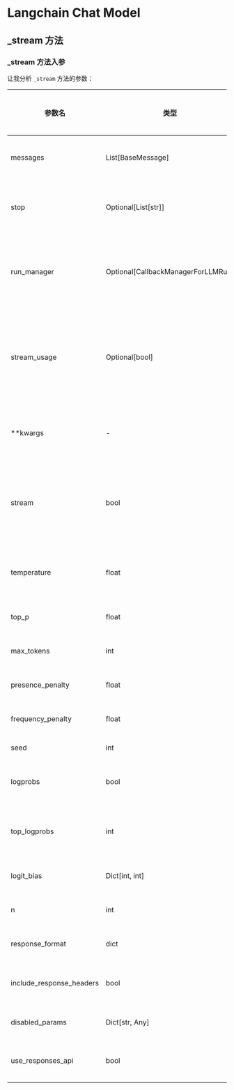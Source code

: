# Langchain Chat Model

## _stream 方法

### _stream 方法入参

让我分析 `_stream` 方法的参数：

| 参数名 | 类型 | 是否可选 | 描述 |
|--------|------|----------|------|
| messages | List[BaseMessage] | 必选 | 要发送的消息列表 |
| stop | Optional[List[str]] | 可选 | 停止生成的标记列表 |
| run_manager | Optional[CallbackManagerForLLMRun] | 可选 | 用于管理LLM运行的回调管理器 |
| stream_usage | Optional[bool] | 可选 | 是否在流式输出中包含使用情况元数据 |
| **kwargs | - | 可选 | 其他参数，包括： |
| stream | bool | 可选 | 是否启用流式输出，默认为False |
| temperature | float | 可选 | 控制随机性的温度参数 |
| top_p | float | 可选 | 核采样参数 |
| max_tokens | int | 可选 | 最大生成长度 |
| presence_penalty | float | 可选 | 存在惩罚参数 |
| frequency_penalty | float | 可选 | 频率惩罚参数 |
| seed | int | 可选 | 随机种子 |
| logprobs | bool | 可选 | 是否返回对数概率 |
| top_logprobs | int | 可选 | 返回的对数概率数量 |
| logit_bias | Dict[int, int] | 可选 | 对数概率偏置 |
| n | int | 可选 | 生成的数量 |
| response_format | dict | 可选 | 响应格式配置 |
| include_response_headers | bool | 可选 | 是否包含响应头 |
| disabled_params | Dict[str, Any] | 可选 | 禁用的参数 |
| use_responses_api | bool | 可选 | 是否使用响应API |
